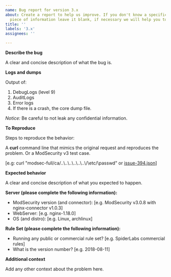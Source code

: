 ```yaml
---
name: Bug report for version 3.x
about: Create a report to help us improve. If you don't know a specific detail or
  piece of information leave it blank, if necessary we will help you to figure out.
title: ''
labels: '3.x'
assignees: ''

---
```


**Describe the bug**

A clear and concise description of what the bug is.

**Logs and dumps**

Output of:
 1. DebugLogs (level 9)
 2. AuditLogs
 3. Error logs
 4. If there is a crash, the core dump file.

_Notice:_ Be careful to not leak any confidential information.

**To Reproduce**

Steps to reproduce the behavior:

A **curl** command line that mimics the original request and reproduces the problem. Or a ModSecurity v3 test case.

[e.g: curl "modsec-full/ca/..\\..\\..\\..\\..\\..\\/\\etc/\\passwd" or [issue-394.json](https://github.com/SpiderLabs/ModSecurity/blob/v3/master/test/test-cases/regression/issue-394.json)]


**Expected behavior**

A clear and concise description of what you expected to happen.

**Server (please complete the following information):**
 - ModSecurity version (and connector): [e.g. ModSecurity v3.0.8 with nginx-connector v1.0.3]
 - WebServer: [e.g. nginx-1.18.0]
 - OS (and distro): [e.g. Linux, archlinux]


**Rule Set (please complete the following information):**
 - Running any public or commercial rule set? [e.g. SpiderLabs commercial rules]
 - What is the version number? [e.g. 2018-08-11]

**Additional context**

Add any other context about the problem here.
